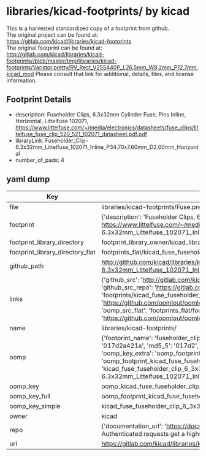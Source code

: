 # libraries/kicad-footprints/ by kicad  
This is a harvested standardized copy of a footprint from github.  
The original project can be found at:  
https://gitlab.com/kicad/libraries/kicad-footprints  
The original footprint can be found at:
http://gitlab.com/kicad/libraries/kicad-footprints//blob/master/tmp/libraries/kicad-footprints/Varistor.pretty/RV_Rect_V25S440P_L26.5mm_W8.2mm_P12.7mm.kicad_mod
Please consult that link for additional, details, files, and license information.  
## Footprint Details
* description: Fuseholder Clips, 6.3x32mm Cylinder Fuse, Pins Inline, Horizontal, Littelfuse 102071, https://www.littelfuse.com/~/media/electronics/datasheets/fuse_clips/littelfuse_fuse_clip_520_521_102071_datasheet.pdf.pdf  
* libraryLink: Fuseholder_Clip-6.3x32mm_Littelfuse_102071_Inline_P34.70x7.60mm_D2.00mm_Horizontal  
* number_of_pads: 4  
## yaml dump  
| Key | Value |  
| --- | --- |  
| file | libraries/kicad-footprints/Fuse.pretty/Fuseholder_Clip-6.3x32mm_Littelfuse_102071_Inline_P34.70x7.60mm_D2.00mm_Horizontal.kicad_mod |  
| footprint | {'description': 'Fuseholder Clips, 6.3x32mm Cylinder Fuse, Pins Inline, Horizontal, Littelfuse 102071, https://www.littelfuse.com/~/media/electronics/datasheets/fuse_clips/littelfuse_fuse_clip_520_521_102071_datasheet.pdf.pdf', 'libraryLink': 'Fuseholder_Clip-6.3x32mm_Littelfuse_102071_Inline_P34.70x7.60mm_D2.00mm_Horizontal', 'number_of_pads': 4} |  
| footprint_library_directory | footprint_library_owner/kicad_libraries/kicad-footprints/ |  
| footprint_library_directory_flat | footprints_flat/kicad_fuse_fuseholder_clip_6_3x32mm_littelfuse_102071_inline_p34_70x7_60mm_d2_00mm_horizontal/working |  
| github_path | http://github.com/kicad/libraries/kicad-footprints//blob/master/tmp/libraries/kicad-footprints/Fuse.pretty/Fuseholder_Clip-6.3x32mm_Littelfuse_102071_Inline_P34.70x7.60mm_D2.00mm_Horizontal.kicad_mod |  
| links | {'github_src': 'http://gitlab.com/kicad/libraries/kicad-footprints//blob/master/tmp/libraries/kicad-footprints/Varistor.pretty/RV_Rect_V25S440P_L26.5mm_W8.2mm_P12.7mm.kicad_mod', 'github_src_repo': 'https://gitlab.com/kicad/libraries/kicad-footprints', 'oomp_bot': 'footprints/kicad_fuse_fuseholder_clip_6_3x32mm_littelfuse_102071_inline_p34_70x7_60mm_d2_00mm_horizontal/working', 'oomp_bot_github': 'https://github.com/oomlout/oomlout_oomp_footprint_bot/tree/main/footprints/kicad_fuse_fuseholder_clip_6_3x32mm_littelfuse_102071_inline_p34_70x7_60mm_d2_00mm_horizontal/working', 'oomp_src_flat': 'footprints_flat/footprints_flat/kicad_fuse_fuseholder_clip_6_3x32mm_littelfuse_102071_inline_p34_70x7_60mm_d2_00mm_horizontal/working', 'oomp_src_flat_github': 'https://github.com/oomlout/oomlout_oomp_footprint_src/tree/main/footprints_flat/kicad_fuse_fuseholder_clip_6_3x32mm_littelfuse_102071_inline_p34_70x7_60mm_d2_00mm_horizontal/working'} |  
| name | libraries/kicad-footprints/ |  
| oomp | {'footprint_name': 'fuseholder_clip_6_3x32mm_littelfuse_102071_inline_p34_70x7_60mm_d2_00mm_horizontal', 'library_name': 'fuse', 'md5': '017d2a421ad5a100ad62bd13a9032ade', 'md5_10': '017d2a421a', 'md5_5': '017d2', 'md5_6': '017d2a', 'oomp_key': 'oomp_kicad_fuse_fuseholder_clip_6_3x32mm_littelfuse_102071_inline_p34_70x7_60mm_d2_00mm_horizontal', 'oomp_key_extra': 'oomp_footprint_kicad_fuse_fuseholder_clip_6_3x32mm_littelfuse_102071_inline_p34_70x7_60mm_d2_00mm_horizontal', 'oomp_key_full': 'oomp_footprint_kicad_fuse_fuseholder_clip_6_3x32mm_littelfuse_102071_inline_p34_70x7_60mm_d2_00mm_horizontal_017d2a', 'oomp_key_simple': 'kicad_fuse_fuseholder_clip_6_3x32mm_littelfuse_102071_inline_p34_70x7_60mm_d2_00mm_horizontal', 'original_filename': 'libraries/kicad-footprints/Fuse.pretty/Fuseholder_Clip-6.3x32mm_Littelfuse_102071_Inline_P34.70x7.60mm_D2.00mm_Horizontal.kicad_mod', 'owner_name': 'kicad'} |  
| oomp_key | oomp_kicad_fuse_fuseholder_clip_6_3x32mm_littelfuse_102071_inline_p34_70x7_60mm_d2_00mm_horizontal |  
| oomp_key_full | oomp_footprint_kicad_fuse_fuseholder_clip_6_3x32mm_littelfuse_102071_inline_p34_70x7_60mm_d2_00mm_horizontal |  
| oomp_key_simple | kicad_fuse_fuseholder_clip_6_3x32mm_littelfuse_102071_inline_p34_70x7_60mm_d2_00mm_horizontal |  
| owner | kicad |  
| repo | {'documentation_url': 'https://docs.github.com/rest/overview/resources-in-the-rest-api#rate-limiting', 'message': "API rate limit exceeded for 84.66.173.59. (But here's the good news: Authenticated requests get a higher rate limit. Check out the documentation for more details.)"} |  
| url | https://gitlab.com/kicad/libraries/kicad-footprints |  

